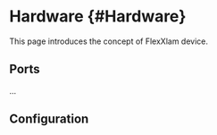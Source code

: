 # Hardware {#Hardware}
This page introduces the concept of FlexXlam device.

## Ports
...

## Configuration
